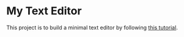 # My Text Editor

This project is to build a minimal text editor by following [this tutorial](https://flenker.blog/hecto/).

